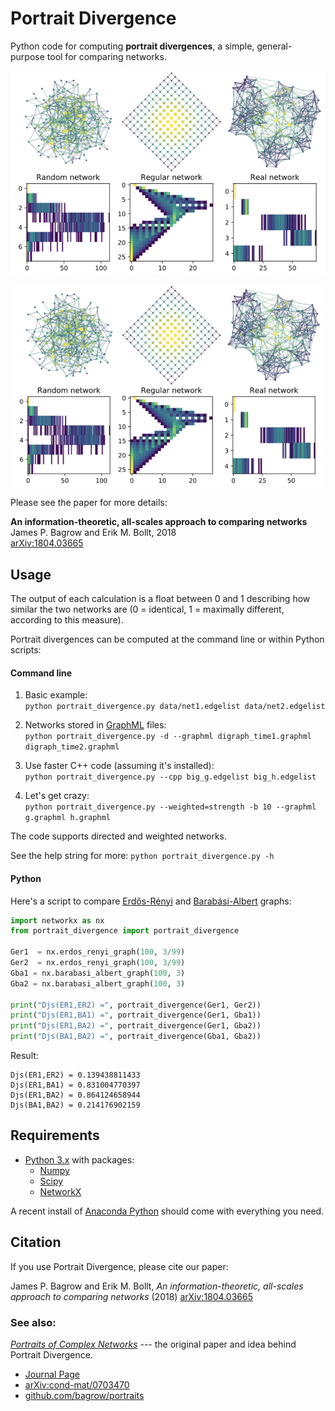 Portrait Divergence
===================

Python code for computing **portrait divergences**, a simple, general-purpose
tool for comparing networks.


![](portraits_figure.png)

<p align="center">
<img src="portraits_figure.png" alt="Networks and their portraits" style="width: 500px;"/>
</p>


Please see the paper for more details:

**An information-theoretic, all-scales approach to comparing networks**  
James P. Bagrow and Erik M. Bollt, 2018  
[arXiv:1804.03665](https://arxiv.org/abs/1804.03665)


## Usage

The output of each calculation is a float between 0 and 1 describing how
similar the two networks are (0 = identical, 1 = maximally different, according
to this measure).


Portrait divergences can be computed at the command line or within
Python scripts:

#### Command line

1. Basic example:  
    `python portrait_divergence.py data/net1.edgelist data/net2.edgelist`

1. Networks stored in
   [GraphML](https://networkx.github.io/documentation/networkx-1.10/reference/readwrite.graphml.html)
   files:  
    `python portrait_divergence.py -d --graphml digraph_time1.graphml digraph_time2.graphml`

1. Use faster C++ code (assuming it's installed):  
    `python portrait_divergence.py --cpp big_g.edgelist big_h.edgelist`

1. Let's get crazy:  
    `python portrait_divergence.py --weighted=strength -b 10 --graphml g.graphml h.graphml`


The code supports directed and weighted networks.

See the help string for more: `python portrait_divergence.py -h`

#### Python

Here's a script to compare
[Erdős-Rényi](https://en.wikipedia.org/wiki/Erdős–Rényi_model)
and
[Barabási-Albert](https://en.wikipedia.org/wiki/Barabási–Albert_model) graphs:

```Python
import networkx as nx
from portrait_divergence import portrait_divergence

Ger1  = nx.erdos_renyi_graph(100, 3/99)
Ger2  = nx.erdos_renyi_graph(100, 3/99)
Gba1 = nx.barabasi_albert_graph(100, 3)
Gba2 = nx.barabasi_albert_graph(100, 3)

print("Djs(ER1,ER2) =", portrait_divergence(Ger1, Ger2))
print("Djs(ER1,BA1) =", portrait_divergence(Ger1, Gba1))
print("Djs(ER1,BA2) =", portrait_divergence(Ger1, Gba2))
print("Djs(BA1,BA2) =", portrait_divergence(Gba1, Gba2))
```

Result:
```text
Djs(ER1,ER2) = 0.139438811433
Djs(ER1,BA1) = 0.831004770397
Djs(ER1,BA2) = 0.864124658944
Djs(BA1,BA2) = 0.214176902159
```


## Requirements

* [Python 3.x](https://www.python.org) with packages:
    + [Numpy](http://numpy.scipy.org/)
    + [Scipy](http://www.scipy.org/)
    + [NetworkX](https://networkx.github.io)

A recent install of [Anaconda Python](https://www.anaconda.com) should come with everything you need.


## Citation

If you use Portrait Divergence, please cite our paper:

James P. Bagrow and Erik M. Bollt, *An information-theoretic, all-scales approach to comparing networks* (2018)
[arXiv:1804.03665](https://arxiv.org/abs/1804.03665)


### See also:

*[Portraits of Complex Networks](http://dx.doi.org/10.1209/0295-5075/81/68004)*
--- the original paper and idea behind Portrait Divergence.

* [Journal Page](http://dx.doi.org/10.1209/0295-5075/81/68004)
* [arXiv:cond-mat/0703470](http://arxiv.org/abs/cond-mat/0703470)
* [github.com/bagrow/portraits](https://github.com/bagrow/portraits)

